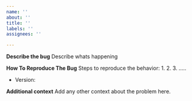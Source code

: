 ```yaml
---
name: ''
about: ''
title: ''
labels: ''
assignees: ''

---
```


**Describe the bug**
Describe whats happening 

**How To Reproduce The Bug**
Steps to reproduce the behavior:
1.
2.
3. .....

 - Version:

**Additional context**
Add any other context about the problem here.
